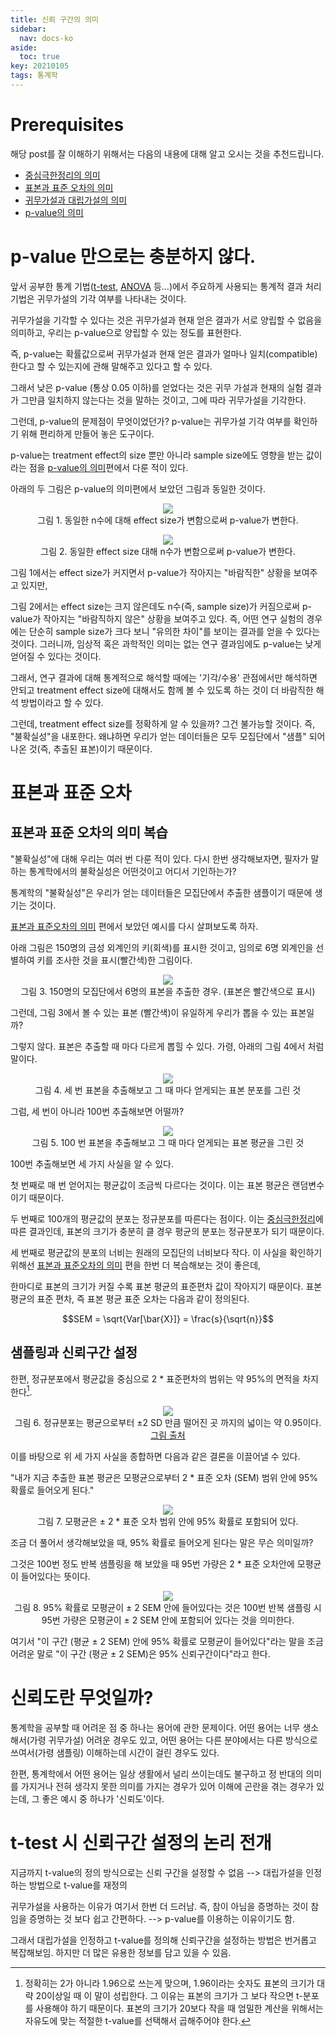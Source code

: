```yaml
---
title: 신뢰 구간의 의미
sidebar:
  nav: docs-ko
aside:
  toc: true
key: 20210105
tags: 통계학
---
```


# Prerequisites

해당 post를 잘 이해하기 위해서는 다음의 내용에 대해 알고 오시는 것을 추천드립니다.

* [중심극한정리의 의미](https://angeloyeo.github.io/2020/09/15/CLT_meaning.html)
* [표본과 표준 오차의 의미](https://angeloyeo.github.io/2020/02/12/standard_error.html)
* [귀무가설과 대립가설의 의미](https://angeloyeo.github.io/2020/03/25/hypothesis.html)
* [p-value의 의미](https://angeloyeo.github.io/2020/03/29/p_value.html)

# p-value 만으로는 충분하지 않다.

앞서 공부한 통계 기법([t-test](https://angeloyeo.github.io/2020/02/13/Students_t_test.html), [ANOVA](https://angeloyeo.github.io/2020/02/29/ANOVA.html) 등...)에서 주요하게 사용되는 통계적 결과 처리 기법은 귀무가설의 기각 여부를 나타내는 것이다.

귀무가설을 기각할 수 있다는 것은 귀무가설과 현재 얻은 결과가 서로 양립할 수 없음을 의미하고, 우리는 p-value으로 양립할 수 있는 정도를 표현한다.

즉, p-value는 확률값으로써 귀무가설과 현재 얻은 결과가 얼마나 일치(compatible)한다고 할 수 있는지에 관해 말해주고 있다고 할 수 있다.

그래서 낮은 p-value (통상 0.05 이하)를 얻었다는 것은 귀무 가설과 현재의 실험 결과가 그만큼 일치하지 않는다는 것을 말하는 것이고, 그에 따라 귀무가설을 기각한다.

그런데, p-value의 문제점이 무엇이었던가? p-value는 귀무가설 기각 여부를 확인하기 위해 편리하게 만들어 놓은 도구이다.

p-value는 treatment effect의 size 뿐만 아니라 sample size에도 영향을 받는 값이라는 점을 [p-value의 의미](https://angeloyeo.github.io/2020/03/29/p_value.html)편에서 다룬 적이 있다.

아래의 두 그림은 p-value의 의미편에서 보았던 그림과 동일한 것이다.

<p align = "center">
  <img src = "https://raw.githubusercontent.com/angeloyeo/angeloyeo.github.io/master/pics/2020-03-29-p_value/pic1.png">
  <br>
  그림 1. 동일한 n수에 대해 effect size가 변함으로써 p-value가 변한다.
</p>

<p align = "center">
  <img src = "https://raw.githubusercontent.com/angeloyeo/angeloyeo.github.io/master/pics/2020-03-29-p_value/pic2.png">
  <br>
  그림 2. 동일한 effect size 대해 n수가 변함으로써 p-value가 변한다.
</p>

그림 1에서는 effect size가 커지면서 p-value가 작아지는 "바람직한" 상황을 보여주고 있지만,

그림 2에서는 effect size는 크지 않은데도 n수(즉, sample size)가 커짐으로써 p-value가 작아지는 "바람직하지 않은" 상황을 보여주고 있다. 즉, 어떤 연구 실험의 경우에는 단순히 sample size가 크다 보니 "유의한 차이"를 보이는 결과를 얻을 수 있다는 것이다. 그러니까, 임상적 혹은 과학적인 의미는 없는 연구 결과임에도 p-value는 낮게 얻어질 수 있다는 것이다.

그래서, 연구 결과에 대해 통계적으로 해석할 때에는 '기각/수용' 관점에서만 해석하면 안되고 treatment effect size에 대해서도 함께 볼 수 있도록 하는 것이 더 바람직한 해석 방법이라고 할 수 있다.

그런데, treatment effect size를 정확하게 알 수 있을까? 그건 불가능할 것이다. 즉, "불확실성"을 내포한다. 왜냐하면 우리가 얻는 데이터들은 모두 모집단에서 "샘플" 되어 나온 것(즉, 추출된 표본)이기 때문이다.

# 표본과 표준 오차

## 표본과 표준 오차의 의미 복습

"불확실성"에 대해 우리는 여러 번 다룬 적이 있다. 다시 한번 생각해보자면, 필자가 말하는 통계학에서의 불확실성은 어떤것이고 어디서 기인하는가?

통계학의 "불확실성"은 우리가 얻는 데이터들은 모집단에서 추출한 샘플이기 때문에 생기는 것이다.

[표본과 표준오차의 의미](https://angeloyeo.github.io/2020/02/12/standard_error.html) 편에서 보았던 예시를 다시 살펴보도록 하자.

아래 그림은 150명의 금성 외계인의 키(회색)를 표시한 것이고, 임의로 6명 외계인을 선별하여 키를 조사한 것을 표시(빨간색)한 그림이다.

<p align = "center">
  <img src = "https://raw.githubusercontent.com/angeloyeo/angeloyeo.github.io/master/pics/2020-02-12-standard_error/pic2.png">
  <br>
  그림 3. 150명의 모집단에서 6명의 표본을 추출한 경우. (표본은 빨간색으로 표시)
</p>

그런데, 그림 3에서 볼 수 있는 표본 (빨간색)이 유일하게 우리가 뽑을 수 있는 표본일까?

그렇지 않다. 표본은 추출할 때 마다 다르게 뽑힐 수 있다. 가령, 아래의 그림 4에서 처럼 말이다.

<p align = "center">
  <img src = "https://raw.githubusercontent.com/angeloyeo/angeloyeo.github.io/master/pics/2020-02-12-standard_error/pic3.png">
  <br>
  그림 4. 세 번 표본을 추출해보고 그 때 마다 얻게되는 표본 분포를 그린 것  
</p>

그럼, 세 번이 아니라 100번 추출해보면 어떨까?

<p align = "center">
  <img src = "https://raw.githubusercontent.com/angeloyeo/angeloyeo.github.io/master/pics/2020-02-12-standard_error/pic4.gif">
  <br>
  그림 5. 100 번 표본을 추출해보고 그 때 마다 얻게되는 표본 평균을 그린 것
</p>

100번 추출해보면 세 가지 사실을 알 수 있다.

첫 번째로 매 번 얻어지는 평균값이 조금씩 다르다는 것이다. 이는 표본 평균은 랜덤변수이기 때문이다. 

두 번째로 100개의 평균값의 분포는 정규분포를 따른다는 점이다. 이는 [중심극한정리](https://angeloyeo.github.io/2020/09/15/CLT_meaning.html)에 따른 결과인데, 표본의 크기가 충분히 클 경우 평균의 분포는 정규분포가 되기 때문이다.

세 번째로 평균값의 분포의 너비는 원래의 모집단의 너비보다 작다. 이 사실을 확인하기 위해선 [표본과 표준오차의 의미](https://angeloyeo.github.io/2020/02/12/standard_error.html) 편을 한번 더 복습해보는 것이 좋은데,

한마디로 표본의 크기가 커질 수록 표본 평균의 표준편차 값이 작아지기 때문이다. 표본 평균의 표준 편차, 즉 표본 평균 표준 오차는 다음과 같이 정의된다.

$$SEM = \sqrt{Var[\bar{X}]} = \frac{s}{\sqrt{n}}$$

## 샘플링과 신뢰구간 설정

한편, 정규분포에서 평균값을 중심으로 2 * 표준편차의 범위는 약 95%의 면적을 차지한다[^1]. 

<p align = "center">
  <img src = "https://loonylabs.files.wordpress.com/2019/09/variance-2.png?w=590">
  <br>
  그림 6. 정규분포는 평균으로부터 ±2 SD 만큼 떨어진 곳 까지의 넓이는 약 0.95이다.
  <br>
  <a href = "https://loonylabs.org/2019/09/12/day24-365doa/">그림 출처 </a>
</p>

이를 바탕으로 위 세 가지 사실을 종합하면 다음과 같은 결론을 이끌어낼 수 있다.

"내가 지금 추출한 표본 평균은 모평균으로부터 2 * 표준 오차 (SEM) 범위 안에 95% 확률로 들어오게 된다." 

[^1]: 정확히는 2가 아니라 1.96으로 쓰는게 맞으며, 1.96이라는 숫자도 표본의 크기가 대략 20이상일 때 이 말이 성립한다. 그 이유는 표본의 크기가 그 보다 작으면 t-분포를 사용해야 하기 때문이다. 표본의 크기가 20보다 작을 때 엄밀한 계산을 위해서는 자유도에 맞는 적절한 t-value를 선택해서 곱해주어야 한다.

[//]:# (모평균과 표본평균의 관계?)

[//]:# (졸라맨 그림 + 평균들 그림으로 설명할 것)

[//]:# (근데, 우리는 모평균은 모른다는 얘기 넣을 것.)


<p align = "center">
  <img src = "https://raw.githubusercontent.com/angeloyeo/angeloyeo.github.io/master/pics/2021-01-05-confidence_interval/pic7.png">
  <br>
  그림 7. 모평균은 ± 2 * 표준 오차 범위 안에 95% 확률로 포함되어 있다.
</p>

조금 더 풀어서 생각해보았을 때, 95% 확률로 들어오게 된다는 말은 무슨 의미일까?

그것은 100번 정도 반복 샘플링을 해 보았을 때 95번 가량은 2 * 표준 오차안에 모평균이 들어있다는 뜻이다.

<p align = "center">
  <img src = "https://raw.githubusercontent.com/angeloyeo/angeloyeo.github.io/master/pics/2021-01-05-confidence_interval/pic8.png">
  <br>
  그림 8. 95% 확률로 모평균이 ± 2 SEM 안에 들어있다는 것은 100번 반복 샘플링 시 95번 가량은 모평균이 ± 2 SEM 안에 포함되어 있다는 것을 의미한다.
</p>

여기서 "이 구간 (평균 ± 2 SEM) 안에 95% 확률로 모평균이 들어있다"라는 말을 조금 어려운 말로 "이 구간 (평균 ± 2 SEM)은 95% 신뢰구간이다"라고 한다.

# 신뢰도란 무엇일까?

통계학을 공부할 때 어려운 점 중 하나는 용어에 관한 문제이다. 어떤 용어는 너무 생소해서(가령 귀무가설) 어려운 경우도 있고, 어떤 용어는 다른 분야에서는 다른 방식으로 쓰여서(가령 샘플링) 이해하는데 시간이 걸린 경우도 있다.

한편, 통계학에서 어떤 용어는 일상 생활에서 널리 쓰이는데도 불구하고 정 반대의 의미를 가지거나 전혀 생각지 못한 의미를 가지는 경우가 있어 이해에 곤란을 겪는 경우가 있는데, 그 좋은 예시 중 하나가 '신뢰도'이다.



# t-test 시 신뢰구간 설정의 논리 전개

지금까지 t-value의 정의 방식으로는 신뢰 구간을 설정할 수 없음 --> 대립가설을 인정하는 방법으로 t-value를 재정의

귀무가설을 사용하는 이유가 여기서 한번 더 드러남. 즉, 참이 아님을 증명하는 것이 참임을 증명하는 것 보다 쉽고 간편하다. --> p-value를 이용하는 이유이기도 함.

그래서 대립가설을 인정하고 t-value를 정의해 신뢰구간을 설정하는 방법은 번거롭고 복잡해보임. 하지만 더 많은 유용한 정보를 담고 있을 수 있음.
